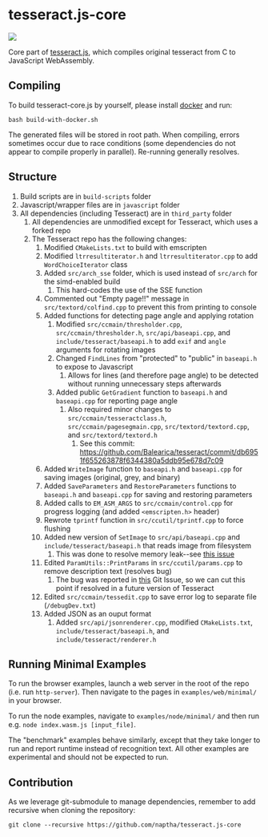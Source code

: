 tesseract.js-core
=================

![](https://raw.githubusercontent.com/jeromewu/tesseract.js-core/master/assets/images/tesseract.js-core.png)

Core part of [tesseract.js](https://github.com/naptha/tesseract.js), which compiles original tesseract from C to JavaScript WebAssembly.


## Compiling

To build tesseract-core.js by yourself, please install [docker](https://www.docker.com/) and run:

```
bash build-with-docker.sh
```

The generated files will be stored in root path.  When compiling, errors sometimes occur due to race conditions (some dependencies do not appear to compile properly in parallel).  Re-running generally resolves. 

## Structure

1.	Build scripts are in `build-scripts` folder
2.	Javascript/wrapper files are in `javascript` folder
3.	All dependencies (including Tesseract) are in `third_party` folder
    1. All dependencies are unmodified except for Tesseract, which uses a forked repo
    1. The Tesseract repo has the following changes:
       1. Modified `CMakeLists.txt` to build with emscripten
       1. Modified `ltrresultiterator.h` and `ltrresultiterator.cpp` to add `WordChoiceIterator` class
       1. Added `src/arch_sse` folder, which is used instead of `src/arch` for the simd-enabled build
          1. This hard-codes the use of the SSE function
       1. Commented out "Empty page!!" message in `src/textord/colfind.cpp` to prevent this from printing to console
       1. Added functions for detecting page angle and applying rotation
          1. Modified `src/ccmain/thresholder.cpp`, `src/ccmain/thresholder.h`, `src/api/baseapi.cpp`, and `include/tesseract/baseapi.h` to add `exif` and `angle` arguments for rotating images
          1. Changed `FindLines` from "protected" to "public" in `baseapi.h` to expose to Javascript
             1. Allows for lines (and therefore page angle) to be detected without running unnecessary steps afterwards
          1. Added public `GetGradient` function to `baseapi.h` and `baseapi.cpp` for reporting page angle
             1. Also required minor changes to `src/ccmain/tesseractclass.h`, `src/ccmain/pagesegmain.cpp`, `src/textord/textord.cpp`, and `src/textord/textord.h`
                1. See this commit: https://github.com/Balearica/tesseract/commit/db6951f655263878f6344380a5ddb95e678d7c09
       2. Added `WriteImage` function to `baseapi.h` and `baseapi.cpp` for saving images (original, grey, and binary)
       3. Added `SaveParameters` and `RestoreParameters` functions to `baseapi.h` and `baseapi.cpp` for saving and restoring parameters
       4. Added calls to `EM_ASM_ARGS` to `src/ccmain/control.cpp` for progress logging (and added `<emscripten.h>` header)
       5. Rewrote `tprintf` function in `src/ccutil/tprintf.cpp` to force flushing
       6. Added new version of `SetImage` to `src/api/baseapi.cpp` and `include/tesseract/baseapi.h` that reads image from filesystem
          1. This was done to resolve memory leak--see [this issue](https://github.com/naptha/tesseract.js/issues/678)
       7. Edited `ParamUtils::PrintParams` in `src/ccutil/params.cpp` to remove description text (resolves bug)
          1. The bug was reported in [this](https://github.com/tesseract-ocr/tesseract/issues/3943) Git Issue, so we can cut this point if resolved in a future version of Tesseract
       8. Edited `src/ccmain/tessedit.cpp` to save error log to separate file (`/debugDev.txt`)
       1. Added JSON as an ouput format
          1. Added `src/api/jsonrenderer.cpp`, modified `CMakeLists.txt`, `include/tesseract/baseapi.h`, and `include/tesseract/renderer.h`

## Running Minimal Examples
To run the browser examples, launch a web server in the root of the repo (i.e. run `http-server`).  Then navigate to the pages in `examples/web/minimal/` in your browser.  

To run the node examples, navigate to `examples/node/minimal/` and then run e.g. `node index.wasm.js [input_file]`.

The "benchmark" examples behave similarly, except that they take longer to run and report runtime instead of recognition text.  All other examples are experimental and should not be expected to run. 

## Contribution

As we leverage git-submodule to manage dependencies, remember to add recursive when cloning the repository:

```
git clone --recursive https://github.com/naptha/tesseract.js-core
```
